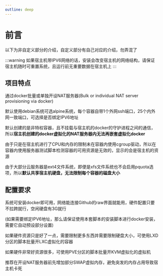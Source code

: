 ```yaml
---
outline: deep
---
```


# 前言

以下为非自定义部分的介绍，自定义部分有自己对应的介绍，勿弄混了

:::warning
如果宿主机带IPV6网络的话，安装会改变宿主机的网络结构，请保证宿主机随时可重置系统，且运行前无重要数据在宿主机上
:::

## 项目特点

通过docker批量或单独开设NAT服务器(Bulk or individual NAT server provisioning via docker)

默认使用debian系统可选alpine系统，每个容器自带1个外网ssh端口，25个内外网一致端口，可选择是否绑定IPV6地址

默认创建的是非特权容器，且不挂载与宿主机的docker的守护进程之间的通信，所以**宿主机创建的docker虚拟化的NAT服务器内无法再嵌套虚拟化docker**

由于只是在宿主机进行了CPU和内存的限制未在容器内使用cgroup驱动，所以在容器内使用服务器测试脚本检测容器的可用资源是无效的，显示的会是宿主机的资源

由于大部分云服务器是ext4文件系统，即便是xfs文件系统也不会启用pquota选项，所以**默认共享宿主机硬盘，无法限制每个容器的磁盘大小**

## 配置要求

系统可安装docker即可用，网络能连接Github的raw界面就能用，硬件配置只要不拉跨就行，空闲硬盘有3G就行

(如果需要绑定IPV6地址，那么请保证使用本套脚本的安装脚本进行docker安装，需要它自动预设部分设置)

如果硬件资源只是好了一点，需要限制更多东西并需要限制硬盘大小，可使用LXD分区的脚本批量开LXC虚拟化的容器

如果硬件非常好资源很多，可使用PVE分区的脚本批量开KVM虚拟化的虚拟机

推荐在开设NAT服务器前先增加部分SWAP虚拟内存，避免突发的内存占用导致宿主机卡死